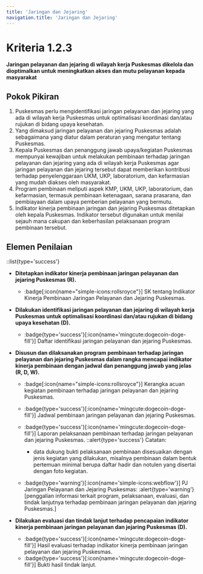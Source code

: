 ```yaml
---
title: 'Jaringan dan Jejaring'
navigation.title: 'Jaringan dan Jejaring'
---
```


# Kriteria 1.2.3 
**Jaringan pelayanan dan jejaring di wilayah kerja Puskesmas dikelola dan dioptimalkan untuk meningkatkan akses dan mutu pelayanan kepada masyarakat** 

## Pokok Pikiran 

1. Puskesmas perlu mengidentifikasi jaringan pelayanan dan jejaring yang ada di wilayah kerja Puskesmas untuk optimalisasi koordinasi dan/atau rujukan di bidang upaya kesehatan. 
2. Yang dimaksud jaringan pelayanan dan jejaring Puskesmas adalah sebagaimana yang diatur dalam peraturan yang mengatur tentang Puskesmas. 
3. Kepala Puskesmas dan penanggung jawab upaya/kegiatan Puskesmas mempunyai kewajiban untuk melakukan pembinaan terhadap jaringan pelayanan dan jejaring yang ada di wilayah kerja Puskesmas agar jaringan pelayanan dan jejaring tersebut dapat memberikan kontribusi terhadap penyelenggaraan UKM, UKP, laboratorium, dan kefarmasian yang mudah diakses oleh masyarakat. 
4. Program pembinaan meliputi aspek KMP, UKM, UKP, laboratorium, dan kefarmasian, termasuk pembinaan ketenagaan, sarana prasarana, dan pembiayaan dalam upaya pemberian pelayanan yang bermutu. 
5. Indikator kinerja pembinaan jaringan dan jejaring Puskesmas ditetapkan oleh kepala Puskesmas. Indikator tersebut digunakan untuk menilai sejauh mana cakupan dan keberhasilan pelaksanaan program pembinaan tersebut. 
 
## Elemen Penilaian 
::list{type='success'}
- **Ditetapkan indikator kinerja pembinaan jaringan pelayanan dan jejaring Puskesmas (R).**  

    - :badge[:icon{name="simple-icons:rollsroyce"}] SK tentang Indikator Kinerja Pembinaan Jaringan Pelayanan dan Jejaring Puskesmas. 
 
- **Dilakukan identifikasi jaringan pelayanan dan jejaring di wilayah kerja Puskesmas untuk optimalisasi koordinasi dan/atau rujukan di bidang upaya kesehatan (D).**  

    - :badge{type='success'}[:icon{name='mingcute:dogecoin-doge-fill'}] Daftar identifikasi jaringan pelayanan dan jejaring Puskesmas. 

- **Disusun dan dilaksanakan program pembinaan terhadap jaringan pelayanan dan jejaring Puskesmas dalam rangka mencapai indikator kinerja pembinaan dengan jadwal dan penanggung jawab yang jelas (R, D, W).**  

  - :badge[:icon{name="simple-icons:rollsroyce"}] Kerangka acuan kegiatan pembinaan terhadap jaringan pelayanan dan jejaring Puskesmas. 

  - :badge{type='success'}[:icon{name='mingcute:dogecoin-doge-fill'}] Jadwal pembinaan jaringan pelayanan dan jejaring Puskesmas. 

  - :badge{type='success'}[:icon{name='mingcute:dogecoin-doge-fill'}] Laporan pelaksanaan pembinaan terhadap jaringan pelayanan dan jejaring Puskesmas. 
    ::alert{type='success'}
    Catatan: 
    - data dukung bukti pelaksanaan pembinaan disesuaikan dengan jenis kegiatan yang dilakukan, misalnya pembinaan dalam bentuk pertemuan minimal berupa daftar hadir dan notulen yang disertai dengan foto kegiatan. 
  - :badge{type='warning'}[:icon{name='simple-icons:webflow'}] PJ Jaringan Pelayanan dan Jejaring Puskesmas: 
    :alert{type='warning'}[penggalian informasi terkait program, pelaksanaan, evaluasi, dan tindak lanjutnya terhadap pembinaan jaringan pelayanan dan jejaring Puskesmas.] 
 
- **Dilakukan evaluasi dan tindak lanjut terhadap pencapaian indikator kinerja pembinaan jaringan pelayanan dan jejaring Puskesmas (D).**  
    - :badge{type='success'}[:icon{name='mingcute:dogecoin-doge-fill'}] Hasil evaluasi terhadap indikator kinerja pembinaan jaringan pelayanan dan jejaring Puskesmas. 
    - :badge{type='success'}[:icon{name='mingcute:dogecoin-doge-fill'}] Bukti hasil tindak lanjut.
